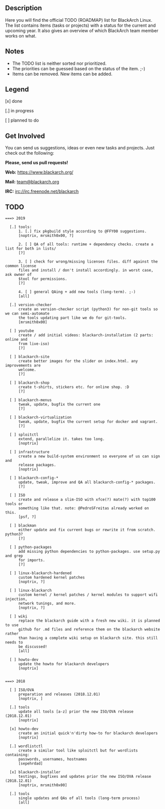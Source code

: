 ## Description

Here you will find the official TODO (ROADMAP) list for BlackArch Linux. The
list contains items (tasks or projects) with a status for the current and
upcoming year. It also gives an overview of which BlackArch team member works on
what.


## Notes

- The TODO list is neither sorted nor prioritized.
- The priorities can be guessed based on the status of the item. ;-)
- Items can be removed. New items can be added.


## Legend

[x] done

[.] in progress

[ ] planned to do


## Get Involved

You can send us suggestions, ideas or even new tasks and projects.
Just check out the following:

**Please, send us pull requests!**

**Web:** https://www.blackarch.org/

**Mail:** team@blackarch.org

**IRC:** [irc://irc.freenode.net/blackarch](irc://irc.freenode.net/blackarch)


## TODO

```
===> 2019

  [.] tools:
      1. [.] fix pkgbuild style according to @FFY00 suggestions.
      [noptrix, mrsmith0x00, ?]

      2. [ ] QA of all tools: runtime + dependency checks. create a list for both in lists/
      [?]

      3. [ ] check for wrong/missing licenses files. diff against the common license
      files and install / don't install accordingly. in worst case, ask owner of
      $tool for permissions.
      [?]

      4. [ ] general QAing + add new tools (long-term). ;-)
      [all]

  [.] version-checker
      create an version-checker script (python3) for non-git tools so we can semi-automate
      the tools updating part like we do for git-tools.
      [mrsmith0x00]

  [ ] youtube
      create / add initial videos: blackarch-installation (2 parts: online and
      from live-iso)
      [?]

  [ ] blackarch-site
      create better images for the slider on index.html. any improvements are
      welcome.
      [?]

  [ ] blackarch-shop
      create t-shirts, stickers etc. for online shop. :D
      [?]

  [ ] blackarch-menus
      tweak, update, bugfix the current one
      [?]

  [ ] blackarch-virtualization
      tweak, update, bugfix the current setup for docker and vagrant.
      [?]

  [ ] sploitctl
      extend, parallelize it. takes too long.
      [noptrix]

  [ ] infrastructure
      create a new build-system environment so everyone of us can sign and
      release packages.
      [noptrix]

  [ ] blackarch-config-*
      update, tweak, improve and QA all blackarch-config-* packages.
      [?]

  [ ] ISO
      create and release a slim-ISO with xfce(?) mate(?) with top100 tools or
      something like that. note: @PedroSFreitas already worked on this.
      [psf, ?]

  [ ] blackman
      either update and fix current bugs or rewrite it from scratch. python3?
      [?]

  [ ] python-packages
      add missing python dependencies to python-packages. use setup.py and grep
      for imports.
      [?]

  [ ] linux-blackarch-hardened
      custom hardened kernel patches
      [noptrix, ?]

  [ ] linux-blackarch
      custom kernel / kernel patches / kernel modules to support wifi injection,
      network tunings, and more.
      [noptrix, ?]

  [ ] wiki
      replace the blackarch guide with a fresh new wiki. it is planned to use
      github for .md files and reference them on the blackarch website rather
      than having a complete wiki setup on blackarch site. this still needs to
      be discussed!
      [all]

  [ ] howto-dev
      update the howto for blackarch developers
      [noptrix]


===> 2018

  [ ] ISO/OVA
      preparation and releases (2018.12.01)
      [noptrix, ]

  [.] tools
      update all tools [a-z] prior the new ISO/OVA release (2018.12.01)
      [noptrix]

  [x] howto-dev
      create an initial quick'n'dirty how-to for blackarch developers
      [noptrix]

  [.] wordlistctl
      create a similar tool like sploitctl but for wordlists containing:
      passwords, usernames, hostnames
      [sepehrdad]

  [x] blackarch-installer
      testings, bugfixes and updates prior the new ISO/OVA release (2018.12.01)
      [noptrix, mrsmith0x00]

  [.] tools
      single updates and QAs of all tools (long-term process)
      [all]
```
